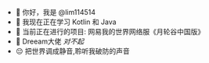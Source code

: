 - 👋 你好，我是 @lim114514
- 🌱 我现在正在学习 Kotlin 和 Java 
- 📕 当前正在进行的项目: 网易我的世界网络服《月轮谷中国版》  
- 🦽 Dreeam大佬 *对不起*
- 😔 把世界调成静音,聆听我破防的声音
